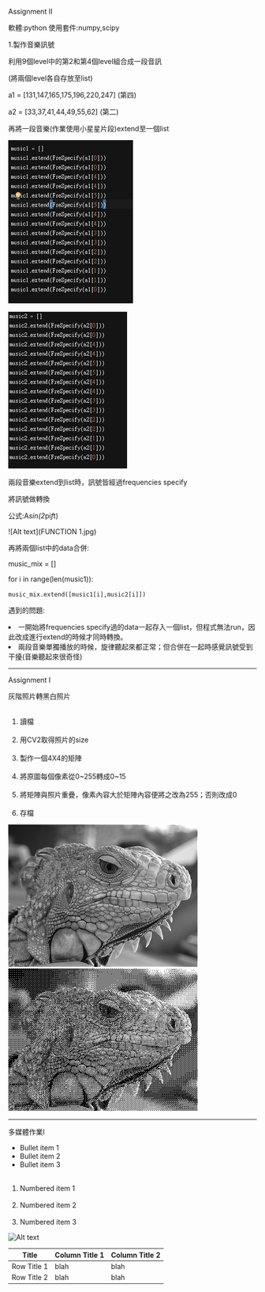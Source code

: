 
Assignment II

軟體:python
使用套件:numpy,scipy

1.製作音樂訊號

 利用9個level中的第2和第4個level組合成一段音訊
 
 
 (將兩個level各自存放至list)
 
 a1 = [131,147,165,175,196,220,247] (第四)
 
 a2 = [33,37,41,44,49,55,62] (第二)
 
 
 再將一段音樂(作業使用小星星片段)extend至一個list
 
![Alt text](EXTEND1.jpg)
 
![Alt text](EXTEND2.jpg)
 
 
 兩段音樂extend到list時，訊號皆經過frequencies specify
 
 將訊號做轉換
 
 公式:A*sin(2*pi*f*t)
 
![Alt text](FUNCTION 1.jpg) 
 
 
 再將兩個list中的data合併:
 
  music_mix = []
  
  
  for i in range(len(music1)):
  
    music_mix.extend([music1[i],music2[i]])
    

遇到的問題:

 <li>一開始將frequencies specify過的data一起存入一個list，但程式無法run，因此改成進行extend的時候才同時轉換。</li>
 
 <li>兩段音樂單獨播放的時候，旋律聽起來都正常；但合併在一起時感覺訊號受到干擾(音樂聽起來很奇怪)</li>

---------------------------------------------------------------

Assignment I

灰階照片轉黑白照片

<ol>
  <li>讀檔</li>
  <li>用CV2取得照片的size</li>
  <li>製作一個4X4的矩陣</li>
  <li>將原圖每個像素從0~255轉成0~15</li>
  <li>將矩陣與照片重疊，像素內容大於矩陣內容便將之改為255；否則改成0</li>
  <li>存檔</li>
</ol>

![Alt text](001.jpg) 
![Alt text](result.jpg)

-----------------------------------------------------------------

多媒體作業I

* Bullet item 1
* Bullet item 2
* Bullet item 3

<ol>
  <li>Numbered item 1</li>
  <li>Numbered item 2</li>
  <li>Numbered item 3</li>
</ol>
 
![Alt text](https://parentinghealthybabies.com/wp-content/uploads/2012/12/apple-16.jpg) 

| Title | Column Title 1 | Column Title 2 |
| ------| ------ | ------ |
| Row Title 1 | blah | blah |
| Row Title 2 | blah | blah |
